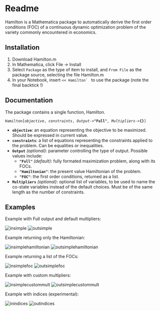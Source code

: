 # Readme

Hamilton is a Mathematica package to automatically derive the first order conditions (FOC) of a continuous dynamic optimization problem of the variety commonly encountered in economics.

## Installation

1. Download Hamilton.m
2. In Mathematica, click File -> Install
3. Select `Package` as the type of item to install, and `From File` as the package source, selecting the file Hamilton.m
4. In your Notebook, insert ``<< Hamilton` `` to use the package (note the final backtick !)

## Documentation

The package contains a single function, Hamilton.

`Hamilton[`_`objective`_`, `_`constraints`_`, `_`Output`_` -> `**`"Full"`**`, `_`Multipliers`_` -> `**`{}`**`]`

- **`objective`**: an equation representing the objective to be maximized. Should be expressed in current value.
- **`constraints`**: a list of equations representing the constraints applied to the problem. Can be equalities or inequalities.
- **`Output`** _(optional)_: parameter controlling the type of output. Possible values include:
    * **`"Full"`** _(default)_: fully formated maximization problem, along with its FOCs.
    * **`"Hamiltonian"`**: the present value Hamiltonian of the problem.
    * **`"FOC"`**: the first order conditions, returned as a list.
- **`Multipliers`** _(optional)_: optional list of variables, to be used to name the co-state variables instead of the default choices. Must be of the same length as the number of constraints.

## Examples

Example with Full output and default multipliers:

![insimple](https://cloud.githubusercontent.com/assets/484048/5918648/81322d80-a62b-11e4-85fe-3eddee128241.png)
![outsimple](https://cloud.githubusercontent.com/assets/484048/5918654/81478ee6-a62b-11e4-8d84-e89efa5f0241.png)

Example returning only the Hamiltonian:

![insimplehamiltonian](https://cloud.githubusercontent.com/assets/484048/5918652/813933f0-a62b-11e4-858b-34e711e9350b.png)
![outsimplehamiltonian](https://cloud.githubusercontent.com/assets/484048/5918656/81493552-a62b-11e4-82b5-7a8cfd88c6d8.png)

Example returning a list of the FOCs:

![insimplefoc](https://cloud.githubusercontent.com/assets/484048/5918650/8136bdd2-a62b-11e4-9278-cac2d686f867.png)
![outsimplefoc](https://cloud.githubusercontent.com/assets/484048/5918657/814c582c-a62b-11e4-9a96-0c7d47cf6a8b.png)

Example with custom multipliers:

![insimplecustommult](https://cloud.githubusercontent.com/assets/484048/5918651/8137684a-a62b-11e4-9c15-cbbd132823be.png)
![outsimplecustommult](https://cloud.githubusercontent.com/assets/484048/5918655/81484e30-a62b-11e4-8f18-9d869d8958de.png)

Example with indices (experimental):

![inindices](https://cloud.githubusercontent.com/assets/484048/5918649/81349980-a62b-11e4-9f41-1d90d5a769d2.png)
![outindices](https://cloud.githubusercontent.com/assets/484048/5918653/813a0366-a62b-11e4-9597-bcdc8cad9768.png)